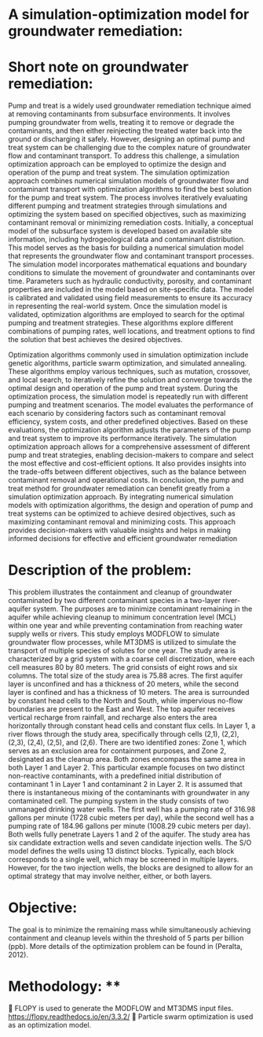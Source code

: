# A simulation-optimization model for groundwater remediation:

# Short note on groundwater remediation:
Pump and treat is a widely used groundwater remediation technique aimed at removing contaminants from subsurface environments. It involves pumping groundwater from wells, treating it to remove or degrade the contaminants, and then either reinjecting the treated water back into the ground or discharging it safely. However, designing an optimal pump and treat system can be challenging due to the complex nature of groundwater flow and contaminant transport. To address this challenge, a simulation optimization approach can be employed to optimize the design and operation of the pump and treat system. The simulation optimization approach combines numerical simulation models of groundwater flow and contaminant transport with optimization algorithms to find the best solution for the pump and treat system. The process involves iteratively evaluating different pumping and treatment strategies through simulations and optimizing the system based on specified objectives, such as maximizing contaminant removal or minimizing remediation costs. Initially, a conceptual model of the subsurface system is developed based on available site information, including hydrogeological data and contaminant distribution. This model serves as the basis for building a numerical simulation model that represents the groundwater flow and contaminant transport processes. The simulation model incorporates mathematical equations and boundary conditions to simulate the movement of groundwater and contaminants over time. Parameters such as hydraulic conductivity, porosity, and contaminant properties are included in the model based on site-specific data. The model is calibrated and validated using field measurements to ensure its accuracy in representing the real-world system. Once the simulation model is validated, optimization algorithms are employed to search for the optimal pumping and treatment strategies. These algorithms explore different combinations of pumping rates, well locations, and treatment options to find the solution that best achieves the desired objectives.

Optimization algorithms commonly used in simulation optimization include genetic algorithms, particle swarm optimization, and simulated annealing. These algorithms employ various techniques, such as mutation, crossover, and local search, to iteratively refine the solution and converge towards the optimal design and operation of the pump and treat system. During the optimization process, the simulation model is repeatedly run with different pumping and treatment scenarios. The model evaluates the performance of each scenario by considering factors such as contaminant removal efficiency, system costs, and other predefined objectives. Based on these evaluations, the optimization algorithm adjusts the parameters of the pump and treat system to improve its performance iteratively. The simulation optimization approach allows for a comprehensive assessment of different pump and treat strategies, enabling decision-makers to compare and select the most effective and cost-efficient options. It also provides insights into the trade-offs between different objectives, such as the balance between contaminant removal and operational costs. In conclusion, the pump and treat method for groundwater remediation can benefit greatly from a simulation optimization approach. By integrating numerical simulation models with optimization algorithms, the design and operation of pump and treat systems can be optimized to achieve desired objectives, such as maximizing contaminant removal and minimizing costs. This approach provides decision-makers with valuable insights and helps in making informed decisions for effective and efficient groundwater remediation

# Description of the problem:
This problem illustrates the containment and cleanup of groundwater contaminated by two different contaminant species in a two-layer river-aquifer system. The purposes are to minimize contaminant remaining in the aquifer while achieving cleanup to minimum concentration level (MCL) within one year and while preventing contamination from reaching water supply wells or rivers.
This study employs MODFLOW to simulate groundwater flow processes, while MT3DMS is utilized to simulate the transport of multiple species of solutes for one year.
The study area is characterized by a grid system with a coarse cell discretization, where each cell measures 80 by 80 meters. The grid consists of eight rows and six columns. The total size of the study area is 75.88 acres. The first aquifer layer is unconfined and has a thickness of 20 meters, while the second layer is confined and has a thickness of 10 meters.
The area is surrounded by constant head cells to the North and South, while impervious no-flow boundaries are present to the East and West. The top aquifer receives vertical recharge from rainfall, and recharge also enters the area horizontally through constant head cells and constant flux cells. In Layer 1, a river flows through the study area, specifically through cells (2,1), (2,2), (2,3), (2,4), (2,5), and (2,6).
There are two identified zones: Zone 1, which serves as an exclusion area for containment purposes, and Zone 2, designated as the cleanup area. Both zones encompass the same area in both Layer 1 and Layer 2. This particular example focuses on two distinct non-reactive contaminants, with a predefined initial distribution of contaminant 1 in Layer 1 and contaminant 2 in Layer 2. It is assumed that there is instantaneous mixing of the contaminants with groundwater in any contaminated cell.
The pumping system in the study consists of two unmanaged drinking water wells. The first well has a pumping rate of 316.98 gallons per minute (1728 cubic meters per day), while the second well has a pumping rate of 184.96 gallons per minute (1008.29 cubic meters per day). Both wells fully penetrate Layers 1 and 2 of the aquifer. The study area has six candidate extraction wells and seven candidate injection wells. The S/O model defines the wells using 13 distinct blocks. Typically, each block corresponds to a single well, which may be screened in multiple layers. However, for the two injection wells, the blocks are designed to allow for an optimal strategy that may involve neither, either, or both layers.

# Objective:
The goal is to minimize the remaining mass while simultaneously achieving containment and cleanup levels within the threshold of 5 parts per billion (ppb).
More details of the optimization problem can be found in (Peralta, 2012).

# Methodology: **
	FLOPY is used to generate the MODFLOW and MT3DMS input files. https://flopy.readthedocs.io/en/3.3.2/
	Particle swarm optimization is used as an optimization model.





